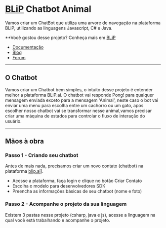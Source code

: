 # [BLiP](https://blip.ai) Chatbot Animal

Vamos criar um ChatBot que utiliza uma arvore de navegação na plataforma BLiP, utilizando as linguagens Javascript, C# e Java.

**Você gostou desse projeto? Conheça mais em [BLiP](https://blip.ai)
- [Documentação](https://portal.blip.ai/#/docs)
- [Blog](http://blog.blip.ai/)
- [Forum](forum.blip.ai)

----------
## O Chatbot

Vamos criar um Chatbot bem simples, o intuito desse projeto é entender melhor a plataforma BLiP.ai. O chatbot vai responde Pong! para qualquer mensagem enviada exceto para a mensagem 'Animal', neste caso o bot vai enviar uma menu para escolha entre um cachorro ou um gato, apos escolher nosso chatbot vai se transformar nesse animal,vamos precisar criar uma máquina de estados para controlar o fluxo de interação do usuário.

----------

## Mãos à obra

### Passo 1 - Criando seu chatbot

Antes de mais nada, precisamos criar um novo contato (chatbot) na plataforma [blip.ai](https://blip.ai)].

- Acesse a plataforma, faça login e clique no botão Criar Contato
- Escolha o modelo para desenvolvedores SDK
- Preencha as informações básicas de seu chatbot (nome e foto)

### Passo 2 - Acompanhe o projeto da sua linguagem

Existem 3 pastas nesse projeto (csharp, java e js), acesse a linguagem na qual você está trabalhando e acompanhe o projeto.